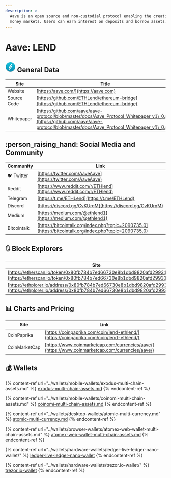 ```yaml
---
description: >-
  Aave is an open source and non-custodial protocol enabling the creation of
  money markets. Users can earn interest on deposits and borrow assets.
---
```


# Aave: LEND

## ![](../.gitbook/assets/lend.png) General Data

| Site        | Title                                                                                                                                                                                  |
| ----------- | -------------------------------------------------------------------------------------------------------------------------------------------------------------------------------------- |
| Website     | [https://aave.com/](https://aave.com)                                                                                                                                                  |
| Source Code | [https://github.com/ETHLend/ethereum-bridge](https://github.com/ETHLend/ethereum-bridge)                                                                                               |
| Whitepaper  | [https://github.com/aave/aave-protocol/blob/master/docs/Aave_Protocol_Whitepaper_v1\_0.pdf](https://github.com/aave/aave-protocol/blob/master/docs/Aave_Protocol_Whitepaper_v1\_0.pdf) |

## :person_raising_hand: Social Media and Community

| Community      | Link                                                                                                   |
| -------------- | ------------------------------------------------------------------------------------------------------ |
| :bird: Twitter | [https://twitter.com/AaveAave](https://twitter.com/AaveAave)                                           |
| Reddit         | [https://www.reddit.com/r/ETHlend](https://www.reddit.com/r/ETHlend)                                   |
| Telegram       | [https://t.me/ETHLend](https://t.me/ETHLend)                                                           |
| Discord        | [https://discord.gg/CvKUrqM](https://discord.gg/CvKUrqM)                                               |
| Medium         | [https://medium.com/@ethlend1](https://medium.com/@ethlend1)                                           |
| Bitcointalk    | [https://bitcointalk.org/index.php?topic=2090735.0](https://bitcointalk.org/index.php?topic=2090735.0) |

## :arrows_clockwise: Block Explorers

| Site                                                                                                                                               |
| -------------------------------------------------------------------------------------------------------------------------------------------------- |
| [https://etherscan.io/token/0x80fb784b7ed66730e8b1dbd9820afd29931aab03](https://etherscan.io/token/0x80fb784b7ed66730e8b1dbd9820afd29931aab03)     |
| [https://ethplorer.io/address/0x80fb784b7ed66730e8b1dbd9820afd29931aab03](https://ethplorer.io/address/0x80fb784b7ed66730e8b1dbd9820afd29931aab03) |

## :bar_chart: Charts and Pricing

| Site          | Link                                                                                             |
| ------------- | ------------------------------------------------------------------------------------------------ |
| CoinPaprika   | [https://coinpaprika.com/coin/lend-ethlend/](https://coinpaprika.com/coin/lend-ethlend/)         |
| CoinMarketCap | [https://www.coinmarketcap.com/currencies/aave/](https://www.coinmarketcap.com/currencies/aave/) |

## :moneybag: Wallets

{% content-ref url="../wallets/mobile-wallets/exodus-multi-chain-assets.md" %}
[exodus-multi-chain-assets.md](../wallets/mobile-wallets/exodus-multi-chain-assets.md)
{% endcontent-ref %}

{% content-ref url="../wallets/mobile-wallets/coinomi-multi-chain-assets.md" %}
[coinomi-multi-chain-assets.md](../wallets/mobile-wallets/coinomi-multi-chain-assets.md)
{% endcontent-ref %}

{% content-ref url="../wallets/desktop-wallets/atomic-multi-currency.md" %}
[atomic-multi-currency.md](../wallets/desktop-wallets/atomic-multi-currency.md)
{% endcontent-ref %}

{% content-ref url="../wallets/browser-wallets/atomex-web-wallet-multi-chain-assets.md" %}
[atomex-web-wallet-multi-chain-assets.md](../wallets/browser-wallets/atomex-web-wallet-multi-chain-assets.md)
{% endcontent-ref %}

{% content-ref url="../wallets/hardware-wallets/ledger-live-ledger-nano-wallet/" %}
[ledger-live-ledger-nano-wallet](../wallets/hardware-wallets/ledger-live-ledger-nano-wallet/)
{% endcontent-ref %}

{% content-ref url="../wallets/hardware-wallets/trezor.io-wallet/" %}
[trezor.io-wallet](../wallets/hardware-wallets/trezor.io-wallet/)
{% endcontent-ref %}
